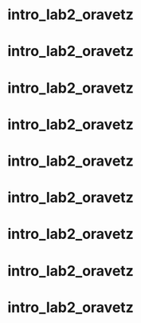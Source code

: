 # intro_lab2_oravetz
# intro_lab2_oravetz
# intro_lab2_oravetz
# intro_lab2_oravetz
# intro_lab2_oravetz
# intro_lab2_oravetz
# intro_lab2_oravetz
# intro_lab2_oravetz
# intro_lab2_oravetz
